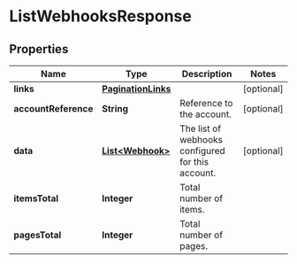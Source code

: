 

# ListWebhooksResponse


## Properties

| Name | Type | Description | Notes |
|------------ | ------------- | ------------- | -------------|
|**links** | [**PaginationLinks**](PaginationLinks.md) |  |  [optional] |
|**accountReference** | **String** | Reference to the account. |  [optional] |
|**data** | [**List&lt;Webhook&gt;**](Webhook.md) | The list of webhooks configured for this account. |  [optional] |
|**itemsTotal** | **Integer** | Total number of items. |  |
|**pagesTotal** | **Integer** | Total number of pages. |  |



